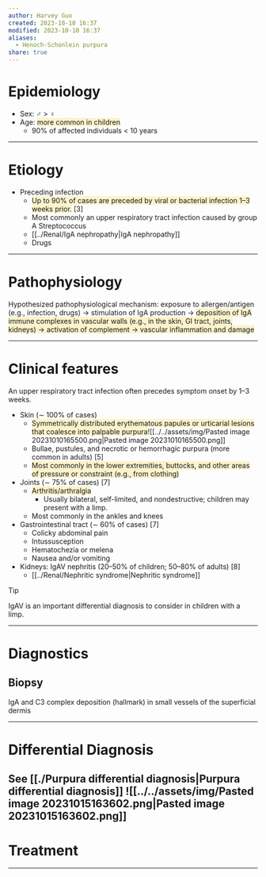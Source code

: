 ```yaml
---
author: Harvey Guo
created: 2023-10-10 16:37
modified: 2023-10-10 16:37
aliases:
  - Henoch-Schonlein purpura
share: true
---
```

# Epidemiology
- Sex: ♂ > ♀
- Age: <span style="background:rgba(240, 200, 0, 0.2)">more common in children</span>
	- 90% of affected individuals < 10 years

---
# Etiology
- Preceding infection
	- <span style="background:rgba(240, 200, 0, 0.2)">Up to 90% of cases are preceded by viral or bacterial infection 1–3 weeks prior.</span> [3]
	- Most commonly an upper respiratory tract infection caused by group A Streptococcus
	- [[../Renal/IgA nephropathy|IgA nephropathy]]
	- Drugs

---
# Pathophysiology
Hypothesized pathophysiological mechanism: exposure to allergen/antigen (e.g., infection, drugs) → stimulation of IgA production → <span style="background:rgba(240, 200, 0, 0.2)">deposition of IgA immune complexes in vascular walls (e.g., in the skin, GI tract, joints, kidneys) → activation of complement → vascular inflammation and damage</span>

---
# Clinical features
An upper respiratory tract infection often precedes symptom onset by 1–3 weeks.
- Skin (∼ 100% of cases)
	- <span style="background:rgba(240, 200, 0, 0.2)">Symmetrically distributed erythematous papules or urticarial lesions that coalesce into palpable purpura</span>![[../../assets/img/Pasted image 20231010165500.png|Pasted image 20231010165500.png]]
	- Bullae, pustules, and necrotic or hemorrhagic purpura (more common in adults) [5]
	- <span style="background:rgba(240, 200, 0, 0.2)">Most commonly in the lower extremities, buttocks, and other areas of pressure or constraint (e.g., from clothing)</span>
- Joints (∼ 75% of cases) [7]
	- <span style="background:rgba(240, 200, 0, 0.2)">Arthritis/arthralgia </span>
		- Usually bilateral, self-limited, and nondestructive; children may present with a limp.
	- Most commonly in the ankles and knees
- Gastrointestinal tract (∼ 60% of cases) [7]
	- Colicky abdominal pain 
	- Intussusception 
	- Hematochezia or melena
	- Nausea and/or vomiting
- Kidneys: IgAV nephritis (20–50% of children; 50–80% of adults)  [8]
	- [[../Renal/Nephritic syndrome|Nephritic syndrome]]

>[!tip] 
>IgAV is an important differential diagnosis to consider in children with a limp.

---
# Diagnostics
## Biopsy
IgA and C3 complex deposition (hallmark) in small vessels of the superficial dermis

---
# Differential Diagnosis
See [[./Purpura differential diagnosis|Purpura differential diagnosis]]
![[../../assets/img/Pasted image 20231015163602.png|Pasted image 20231015163602.png]]
---
# Treatment


---
